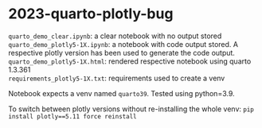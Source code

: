 # 2023-quarto-plotly-bug 

`quarto_demo_clear.ipynb`: a clear notebook with no output stored  
`quarto_demo_plotly5-1X.ipynb`: a notebook with code output stored. A respective plotly version has been used to generate the code output.  
`quarto_demo_plotly5-1X.html`: rendered respective notebook using quarto 1.3.361  
`requirements_plotly5-1X.txt`: requirements used to create a venv 

Notebook expects a venv named `quarto39`. Tested using python=3.9.

To switch between plotly versions without re-installing the whole venv: `pip install plotly==5.11 force reinstall` 

